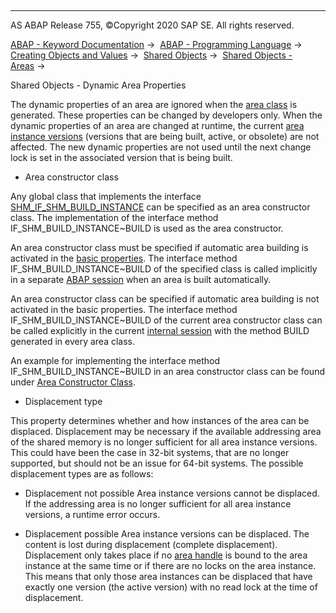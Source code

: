   

* * *

AS ABAP Release 755, ©Copyright 2020 SAP SE. All rights reserved.

[ABAP - Keyword Documentation](javascript:call_link\('abenabap.htm'\)) →  [ABAP - Programming Language](javascript:call_link\('abenabap_reference.htm'\)) →  [Creating Objects and Values](javascript:call_link\('abencreate_objects.htm'\)) →  [Shared Objects](javascript:call_link\('abenabap_shared_objects.htm'\)) →  [Shared Objects - Areas](javascript:call_link\('abenshm_areas.htm'\)) → 

Shared Objects - Dynamic Area Properties

The dynamic properties of an area are ignored when the [area class](javascript:call_link\('abenarea_class_glosry.htm'\) "Glossary Entry") is generated. These properties can be changed by developers only. When the dynamic properties of an area are changed at runtime, the current [area instance versions](javascript:call_link\('abenarea_instance_version_glosry.htm'\) "Glossary Entry") (versions that are being built, active, or obsolete) are not affected. The new dynamic properties are not used until the next change lock is set in the associated version that is being built.

-   Area constructor class

Any global class that implements the interface [SHM\_IF\_SHM\_BUILD\_INSTANCE](javascript:call_link\('abenshm_if_shm_build_instance.htm'\)) can be specified as an area constructor class. The implementation of the interface method IF\_SHM\_BUILD\_INSTANCE~BUILD is used as the area constructor.

An area constructor class must be specified if automatic area building is activated in the [basic properties](javascript:call_link\('abenshm_area_basic_properties.htm'\)). The interface method IF\_SHM\_BUILD\_INSTANCE~BUILD of the specified class is called implicitly in a separate [ABAP session](javascript:call_link\('abenabap_session_glosry.htm'\) "Glossary Entry") when an area is built automatically.

An area constructor class can be specified if automatic area building is not activated in the basic properties. The interface method IF\_SHM\_BUILD\_INSTANCE~BUILD of the current area constructor class can be called explicitly in the current [internal session](javascript:call_link\('abeninternal_session_glosry.htm'\) "Glossary Entry") with the method BUILD generated in every area class.

An example for implementing the interface method IF\_SHM\_BUILD\_INSTANCE~BUILD in an area constructor class can be found under [Area Constructor Class](javascript:call_link\('abenshm_area_constructor_class.htm'\)).

-   Displacement type

This property determines whether and how instances of the area can be displaced. Displacement may be necessary if the available addressing area of the shared memory is no longer sufficient for all area instance versions. This could have been the case in 32-bit systems, that are no longer supported, but should not be an issue for 64-bit systems. The possible displacement types are as follows:

-   Displacement not possible
    Area instance versions cannot be displaced. If the addressing area is no longer sufficient for all area instance versions, a runtime error occurs.

-   Displacement possible
    Area instance versions can be displaced. The content is lost during displacement (complete displacement). Displacement only takes place if no [area handle](javascript:call_link\('abenarea_handle_glosry.htm'\) "Glossary Entry") is bound to the area instance at the same time or if there are no locks on the area instance. This means that only those area instances can be displaced that have exactly one version (the active version) with no read lock at the time of displacement.
